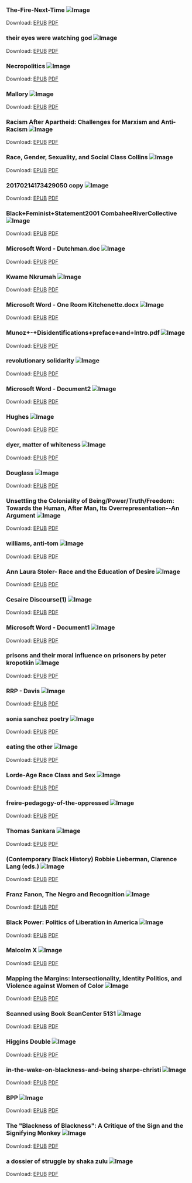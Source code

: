 
### The-Fire-Next-Time ![Image](ebooks/The-Fire-Next-Time%20-%20Unknown.jpg)
Download: [EPUB](ebooks/The-Fire-Next-Time%20-%20Unknown.epub) [PDF](ebooks/The-Fire-Next-Time%20-%20Unknown.pdf)

### their eyes were watching god ![Image](ebooks/their%20eyes%20were%20watching%20god%20-%20Unknown.jpg)
Download: [EPUB](ebooks/their%20eyes%20were%20watching%20god%20-%20Unknown.epub) [PDF](ebooks/their%20eyes%20were%20watching%20god%20-%20Unknown.pdf)

### Necropolitics ![Image](ebooks/Necropolitics%20-%20Libby%20Meintjes.jpg)
Download: [EPUB](ebooks/Necropolitics%20-%20Libby%20Meintjes.epub) [PDF](ebooks/Necropolitics%20-%20Libby%20Meintjes.pdf)

### Mallory ![Image](ebooks/Mallory%20-%20Of%20Dogs%20%26%20Men%201962.jpg)
Download: [EPUB](ebooks/Mallory%20-%20Of%20Dogs%20%26%20Men%201962.epub) [PDF](ebooks/Mallory%20-%20Of%20Dogs%20%26%20Men%201962.pdf)

### Racism After Apartheid: Challenges for Marxism and Anti-Racism ![Image](ebooks/Racism%20After%20Apartheid_%20Challenges%20for%20Marxism%20and%20Anti-Racism%20-%20Vishwas%20Satgar.jpg)
Download: [EPUB](ebooks/Racism%20After%20Apartheid_%20Challenges%20for%20Marxism%20and%20Anti-Racism%20-%20Vishwas%20Satgar.epub) [PDF](ebooks/Racism%20After%20Apartheid_%20Challenges%20for%20Marxism%20and%20Anti-Racism%20-%20Vishwas%20Satgar.pdf)

### Race, Gender, Sexuality, and Social Class Collins ![Image](ebooks/Race%2C%20Gender%2C%20Sexuality%2C%20and%20Social%20Class%20Collins%20-%20Unknown.jpg)
Download: [EPUB](ebooks/Race%2C%20Gender%2C%20Sexuality%2C%20and%20Social%20Class%20Collins%20-%20Unknown.epub) [PDF](ebooks/Race%2C%20Gender%2C%20Sexuality%2C%20and%20Social%20Class%20Collins%20-%20Unknown.pdf)

### 20170214173429050 copy ![Image](ebooks/20170214173429050%20copy%20-%20Unknown.jpg)
Download: [EPUB](ebooks/20170214173429050%20copy%20-%20Unknown.epub) [PDF](ebooks/20170214173429050%20copy%20-%20Unknown.pdf)

### Black+Feminist+Statement2001 CombaheeRiverCollective ![Image](ebooks/Black_Feminist_Statement2001%20CombaheeRiverCollective%20-%20Unknown.jpg)
Download: [EPUB](ebooks/Black_Feminist_Statement2001%20CombaheeRiverCollective%20-%20Unknown.epub) [PDF](ebooks/Black_Feminist_Statement2001%20CombaheeRiverCollective%20-%20Unknown.pdf)

### Microsoft Word - Dutchman.doc ![Image](ebooks/Microsoft%20Word%20-%20Dutchman.doc%20-%20Carl%20Brucker.jpg)
Download: [EPUB](ebooks/Microsoft%20Word%20-%20Dutchman.doc%20-%20Carl%20Brucker.epub) [PDF](ebooks/Microsoft%20Word%20-%20Dutchman.doc%20-%20Carl%20Brucker.pdf)

### Kwame Nkrumah ![Image](ebooks/Kwame%20Nkrumah%20-%20Class%20Struggle%20in%20Africa-International%20Publishers%20%281971%29.jpg)
Download: [EPUB](ebooks/Kwame%20Nkrumah%20-%20Class%20Struggle%20in%20Africa-International%20Publishers%20%281971%29.epub) [PDF](ebooks/Kwame%20Nkrumah%20-%20Class%20Struggle%20in%20Africa-International%20Publishers%20%281971%29.pdf)

### Microsoft Word - One Room Kitchenette.docx ![Image](ebooks/Microsoft%20Word%20-%20One%20Room%20Kitchenette.docx%20-%20Jeremy%20Riel.jpg)
Download: [EPUB](ebooks/Microsoft%20Word%20-%20One%20Room%20Kitchenette.docx%20-%20Jeremy%20Riel.epub) [PDF](ebooks/Microsoft%20Word%20-%20One%20Room%20Kitchenette.docx%20-%20Jeremy%20Riel.pdf)

### Munoz+-+Disidentifications+preface+and+Intro.pdf ![Image](ebooks/Munoz_-_Disidentifications_preface_and_Intro.pdf%20-%20Unknown.jpg)
Download: [EPUB](ebooks/Munoz_-_Disidentifications_preface_and_Intro.pdf%20-%20Unknown.epub) [PDF](ebooks/Munoz_-_Disidentifications_preface_and_Intro.pdf%20-%20Unknown.pdf)

### revolutionary solidarity ![Image](ebooks/revolutionary%20solidarity%20-%20Unknown.jpg)
Download: [EPUB](ebooks/revolutionary%20solidarity%20-%20Unknown.epub) [PDF](ebooks/revolutionary%20solidarity%20-%20Unknown.pdf)

### Microsoft Word - Document2 ![Image](ebooks/Microsoft%20Word%20-%20Document2%20-%20What%20the%20Muslims%20Want.jpg)
Download: [EPUB](ebooks/Microsoft%20Word%20-%20Document2%20-%20What%20the%20Muslims%20Want.epub) [PDF](ebooks/Microsoft%20Word%20-%20Document2%20-%20What%20the%20Muslims%20Want.pdf)

### Hughes ![Image](ebooks/Hughes%20-%20Let%20America.jpg)
Download: [EPUB](ebooks/Hughes%20-%20Let%20America.epub) [PDF](ebooks/Hughes%20-%20Let%20America.pdf)

### dyer, matter of whiteness ![Image](ebooks/dyer%2C%20matter%20of%20whiteness%20-%20Unknown.jpg)
Download: [EPUB](ebooks/dyer%2C%20matter%20of%20whiteness%20-%20Unknown.epub) [PDF](ebooks/dyer%2C%20matter%20of%20whiteness%20-%20Unknown.pdf)

### Douglass ![Image](ebooks/Douglass%20-%20What%20to%20a%20slave.jpg)
Download: [EPUB](ebooks/Douglass%20-%20What%20to%20a%20slave.epub) [PDF](ebooks/Douglass%20-%20What%20to%20a%20slave.pdf)

### Unsettling the Coloniality of Being/Power/Truth/Freedom: Towards the Human, After Man, Its Overrepresentation--An Argument ![Image](ebooks/Unsettling%20the%20Coloniality%20of%20Being_Power_Truth_Freedom_%20Toward%20After%20Man%2C%20Its%20Overrepresentation--An%20Argument%20-%20Sylvia%20Wynter.jpg)
Download: [EPUB](ebooks/Unsettling%20the%20Coloniality%20of%20Being_Power_Truth_Freedom_%20Toward%20After%20Man%2C%20Its%20Overrepresentation--An%20Argument%20-%20Sylvia%20Wynter.epub) [PDF](ebooks/Unsettling%20the%20Coloniality%20of%20Being_Power_Truth_Freedom_%20Toward%20After%20Man%2C%20Its%20Overrepresentation--An%20Argument%20-%20Sylvia%20Wynter.pdf)

### williams, anti-tom ![Image](ebooks/williams%2C%20anti-tom%20-%20Unknown.jpg)
Download: [EPUB](ebooks/williams%2C%20anti-tom%20-%20Unknown.epub) [PDF](ebooks/williams%2C%20anti-tom%20-%20Unknown.pdf)

### Ann Laura Stoler- Race and the Education of Desire ![Image](ebooks/Ann%20Laura%20Stoler-%20Race%20and%20the%20Education%20of%20Desire%20-%20Unknown.jpg)
Download: [EPUB](ebooks/Ann%20Laura%20Stoler-%20Race%20and%20the%20Education%20of%20Desire%20-%20Unknown.epub) [PDF](ebooks/Ann%20Laura%20Stoler-%20Race%20and%20the%20Education%20of%20Desire%20-%20Unknown.pdf)

### Cesaire Discourse(1) ![Image](ebooks/Cesaire%20Discourse%281%29%20-%20Unknown.jpg)
Download: [EPUB](ebooks/Cesaire%20Discourse%281%29%20-%20Unknown.epub) [PDF](ebooks/Cesaire%20Discourse%281%29%20-%20Unknown.pdf)

### Microsoft Word - Document1 ![Image](ebooks/Microsoft%20Word%20-%20Document1%20-%20Owner.jpg)
Download: [EPUB](ebooks/Microsoft%20Word%20-%20Document1%20-%20Owner.epub) [PDF](ebooks/Microsoft%20Word%20-%20Document1%20-%20Owner.pdf)

### prisons and their moral influence on prisoners by peter kropotkin ![Image](ebooks/prisons%20and%20their%20moral%20influence%20on%20prisoners%20by%20peter%20kropotkin%20-%20Unknown.jpg)
Download: [EPUB](ebooks/prisons%20and%20their%20moral%20influence%20on%20prisoners%20by%20peter%20kropotkin%20-%20Unknown.epub) [PDF](ebooks/prisons%20and%20their%20moral%20influence%20on%20prisoners%20by%20peter%20kropotkin%20-%20Unknown.pdf)

### RRP - Davis ![Image](ebooks/RRP%20-%20Davis%20-%20Strange%20Fruit.jpg)
Download: [EPUB](ebooks/RRP%20-%20Davis%20-%20Strange%20Fruit.epub) [PDF](ebooks/RRP%20-%20Davis%20-%20Strange%20Fruit.pdf)

### sonia sanchez poetry ![Image](ebooks/sonia%20sanchez%20poetry%20-%20Unknown.jpg)
Download: [EPUB](ebooks/sonia%20sanchez%20poetry%20-%20Unknown.epub) [PDF](ebooks/sonia%20sanchez%20poetry%20-%20Unknown.pdf)

### eating the other ![Image](ebooks/eating%20the%20other%20-%20Unknown.jpg)
Download: [EPUB](ebooks/eating%20the%20other%20-%20Unknown.epub) [PDF](ebooks/eating%20the%20other%20-%20Unknown.pdf)

### Lorde-Age Race Class and Sex ![Image](ebooks/Lorde-Age%20Race%20Class%20and%20Sex%20-%20Unknown.jpg)
Download: [EPUB](ebooks/Lorde-Age%20Race%20Class%20and%20Sex%20-%20Unknown.epub) [PDF](ebooks/Lorde-Age%20Race%20Class%20and%20Sex%20-%20Unknown.pdf)

### freire-pedagogy-of-the-oppressed ![Image](ebooks/freire-pedagogy-of-the-oppressed%20-%20Unknown.jpg)
Download: [EPUB](ebooks/freire-pedagogy-of-the-oppressed%20-%20Unknown.epub) [PDF](ebooks/freire-pedagogy-of-the-oppressed%20-%20Unknown.pdf)

### Thomas Sankara ![Image](ebooks/Thomas%20Sankara%20-%20Women%27s%20Liberation%20%26%20the%20African%20Freedom%20Struggle%20%281990%2C%20Pathfinder%20Press%29.jpg)
Download: [EPUB](ebooks/Thomas%20Sankara%20-%20Women%27s%20Liberation%20%26%20the%20African%20Freedom%20Struggle%20%281990%2C%20Pathfinder%20Press%29.epub) [PDF](ebooks/Thomas%20Sankara%20-%20Women%27s%20Liberation%20%26%20the%20African%20Freedom%20Struggle%20%281990%2C%20Pathfinder%20Press%29.pdf)

### (Contemporary Black History) Robbie Lieberman, Clarence Lang (eds.) ![Image](ebooks/%28Contemporary%20Black%20History%29%20Robbie%20Lieberman%2C%20Clarence%20Lang%20%28evement%20_Another%20Side%20of%20the%20Story_-Palgrave%20Macmillan%20US%20%282009%29.jpg)
Download: [EPUB](ebooks/%28Contemporary%20Black%20History%29%20Robbie%20Lieberman%2C%20Clarence%20Lang%20%28evement%20_Another%20Side%20of%20the%20Story_-Palgrave%20Macmillan%20US%20%282009%29.epub) [PDF](ebooks/%28Contemporary%20Black%20History%29%20Robbie%20Lieberman%2C%20Clarence%20Lang%20%28evement%20_Another%20Side%20of%20the%20Story_-Palgrave%20Macmillan%20US%20%282009%29.pdf)

### Franz Fanon, The Negro and Recognition ![Image](ebooks/Franz%20Fanon%2C%20The%20Negro%20and%20Recognition%20-%20Unknown.jpg)
Download: [EPUB](ebooks/Franz%20Fanon%2C%20The%20Negro%20and%20Recognition%20-%20Unknown.epub) [PDF](ebooks/Franz%20Fanon%2C%20The%20Negro%20and%20Recognition%20-%20Unknown.pdf)

### Black Power: Politics of Liberation in America ![Image](ebooks/Black%20Power_%20Politics%20of%20Liberation%20in%20America%20-%20Charles%20Hamilton%20%26%20Kwame%20Ture.jpg)
Download: [EPUB](ebooks/Black%20Power_%20Politics%20of%20Liberation%20in%20America%20-%20Charles%20Hamilton%20%26%20Kwame%20Ture.epub) [PDF](ebooks/Black%20Power_%20Politics%20of%20Liberation%20in%20America%20-%20Charles%20Hamilton%20%26%20Kwame%20Ture.pdf)

### Malcolm X ![Image](ebooks/Malcolm%20X%20-%20The%20Ballot%20or%20the%20Bullet.jpg)
Download: [EPUB](ebooks/Malcolm%20X%20-%20The%20Ballot%20or%20the%20Bullet.epub) [PDF](ebooks/Malcolm%20X%20-%20The%20Ballot%20or%20the%20Bullet.pdf)

### Mapping the Margins: Intersectionality, Identity Politics, and Violence against Women of Color ![Image](ebooks/Mapping%20the%20Margins_%20Intersectionality%2C%20Identity%20Politics%2C%20and%20Violence%20against%20Women%20of%20Color%20-%20Unknown.jpg)
Download: [EPUB](ebooks/Mapping%20the%20Margins_%20Intersectionality%2C%20Identity%20Politics%2C%20and%20Violence%20against%20Women%20of%20Color%20-%20Unknown.epub) [PDF](ebooks/Mapping%20the%20Margins_%20Intersectionality%2C%20Identity%20Politics%2C%20and%20Violence%20against%20Women%20of%20Color%20-%20Unknown.pdf)

### Scanned using Book ScanCenter 5131 ![Image](ebooks/Scanned%20using%20Book%20ScanCenter%205131%20-%20The%20Right%20to%20Self-Determination%20of%20the%20Negro%20People.jpg)
Download: [EPUB](ebooks/Scanned%20using%20Book%20ScanCenter%205131%20-%20The%20Right%20to%20Self-Determination%20of%20the%20Negro%20People.epub) [PDF](ebooks/Scanned%20using%20Book%20ScanCenter%205131%20-%20The%20Right%20to%20Self-Determination%20of%20the%20Negro%20People.pdf)

### Higgins Double ![Image](ebooks/Higgins%20Double%20-%20Unknown.jpg)
Download: [EPUB](ebooks/Higgins%20Double%20-%20Unknown.epub) [PDF](ebooks/Higgins%20Double%20-%20Unknown.pdf)

### in-the-wake-on-blackness-and-being sharpe-christi ![Image](ebooks/in-the-wake-on-blackness-and-being%20sharpe-christi%20-%20Zamzar.jpg)
Download: [EPUB](ebooks/in-the-wake-on-blackness-and-being%20sharpe-christi%20-%20Zamzar.epub) [PDF](ebooks/in-the-wake-on-blackness-and-being%20sharpe-christi%20-%20Zamzar.pdf)

### BPP ![Image](ebooks/BPP%20-%2010%20Point%20Plan%20Rules.jpg)
Download: [EPUB](ebooks/BPP%20-%2010%20Point%20Plan%20Rules.epub) [PDF](ebooks/BPP%20-%2010%20Point%20Plan%20Rules.pdf)

### The "Blackness of Blackness": A Critique of the Sign and the Signifying Monkey ![Image](ebooks/Blackness%20of%20Blackness__%20A%20Critique%20of%20the%20Sign%20and%20the%20Signifying%20Monkey%2C%20The%20-%20Unknown.jpg)
Download: [EPUB](ebooks/Blackness%20of%20Blackness__%20A%20Critique%20of%20the%20Sign%20and%20the%20Signifying%20Monkey%2C%20The%20-%20Unknown.epub) [PDF](ebooks/Blackness%20of%20Blackness__%20A%20Critique%20of%20the%20Sign%20and%20the%20Signifying%20Monkey%2C%20The%20-%20Unknown.pdf)

### a dossier of struggle by shaka zulu ![Image](ebooks/dossier%20of%20struggle%20by%20shaka%20zulu%2C%20a%20-%20Unknown.jpg)
Download: [EPUB](ebooks/dossier%20of%20struggle%20by%20shaka%20zulu%2C%20a%20-%20Unknown.epub) [PDF](ebooks/dossier%20of%20struggle%20by%20shaka%20zulu%2C%20a%20-%20Unknown.pdf)
